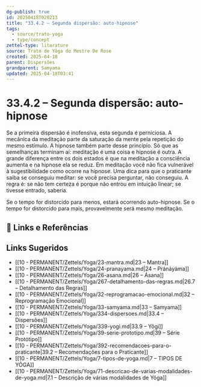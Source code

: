 ```yaml
---
dg-publish: true
id: 20250418T020213
title: "33.4.2 – Segunda dispersão: auto-hipnose"
tags:
  - source/trato-yoga
  - type/concept
zettel-type: literature
source: Trato de Yôga do Mestre De Rose
created: 2025-04-18
parent: Dispersões
grandparent: Samyama
updated: 2025-04-18T03:41
---
```


# 33.4.2 – Segunda dispersão: auto-hipnose

Se a primeira dispersão é inofensiva, esta segunda é perniciosa. A mecânica da meditação parte da saturação da mente pela repetição do mesmo estímulo. A hipnose também parte desse princípio. Só que as semelhanças terminam aí: meditação é uma coisa e hipnose é outra. A grande diferença entre os dois estados é que na meditação a consciência aumenta e na hipnose ela se reduz. Em meditação você não fica vulnerável à sugestibilidade como ocorre na hipnose. Uma dica para que o praticante saiba se conseguiu meditar: se você precisa perguntar, não conseguiu. A regra é: se não tem certeza é porque não entrou em intuição linear; se tivesse entrado, saberia.

Se o tempo for distorcido para menos, estará ocorrendo auto-hipnose. Se o tempo for distorcido para mais, provavelmente será mesmo meditação.

## 🔗 Links e Referências

## Links Sugeridos

- [[10 - PERMANENT/Zettels/Yoga/23-mantra.md\|23 – Mantra]]
- [[10 - PERMANENT/Zettels/Yoga/24-pranayama.md\|24 – Pránáyáma]]
- [[10 - PERMANENT/Zettels/Yoga/26-asana.md\|26 – Ásana]]
- [[10 - PERMANENT/Zettels/Yoga/267-detalhamento-das-regras.md\|26.7 – Detalhamento das Regras]]
- [[10 - PERMANENT/Zettels/Yoga/32-reprogramacao-emocional.md\|32 – Reprogramação Emocional]]
- [[10 - PERMANENT/Zettels/Yoga/33-samyama.md\|33 – Samyama]]
- [[10 - PERMANENT/Zettels/Yoga/334-dispersoes.md\|33.4 – Dispersões]]
- [[10 - PERMANENT/Zettels/Yoga/339-yogi.md\|33.9 – Yôgi]]
- [[10 - PERMANENT/Zettels/Yoga/39-serie-prototipo.md\|39 – Série Protótipo]]
- [[10 - PERMANENT/Zettels/Yoga/392-recomendacoes-para-o-praticante\|39.2 – Recomendações para o Praticante]]
- [[10 - PERMANENT/Zettels/Yoga/7-tipos-de-yoga.md\|7 – TIPOS DE YÔGA]]
- [[10 - PERMANENT/Zettels/Yoga/71-descricao-de-varias-modalidades-de-yoga.md\|7.1 – Descrição de várias modalidades de Yôga]]